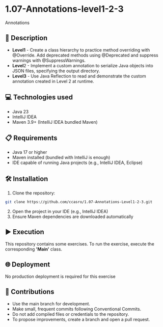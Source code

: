 # 1.07-Annotations-level1-2-3
Annotations

## 📄 Description

- **Level1** - Create a class hierarchy to practice method overriding with @Override. Add deprecated methods 
  using @Deprecated and suppress warnings with @SuppressWarnings.
- **Level**2 - Implement a custom annotation to serialize Java objects into JSON files, specifying the output directory.
- **Level3** - Use Java Reflection to read and demonstrate the custom annotation created in Level 2 at runtime.

## 💻 Technologies used

- Java 23
- IntelliJ IDEA
- Maven 3.9+ (IntelliJ IDEA bundled Maven)

## 📋 Requirements

- Java 17 or higher
- Maven installed (bundled with IntelliJ is enough)
- IDE capable of running Java projects (e.g., IntelliJ IDEA, Eclipse)

## 🛠️ Installation

1. Clone the repository:

```bash
git clone https://github.com/ccasro/1.07-Annotations-Level1-2-3.git
```

2. Open the project in your IDE (e.g., IntelliJ IDEA)
3. Ensure Maven dependencies are downloaded automatically

## ▶️ Execution

This repository contains some exercises. To run the exercise, execute the corresponding **'Main'** class.

## 🌐 Deployment

No production deployment is required for this exercise

## 🤝 Contributions

- Use the main branch for development.
- Make small, frequent commits following Conventional Commits.
- Do not add compiled files or credentials to the repository.
- To propose improvements, create a branch and open a pull request.
